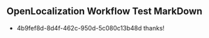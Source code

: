 ## OpenLocalization Workflow Test MarkDown
* 4b9fef8d-8d4f-462c-950d-5c080c13b48d thanks!

<!--HONumber=Jul16_HO3-->


